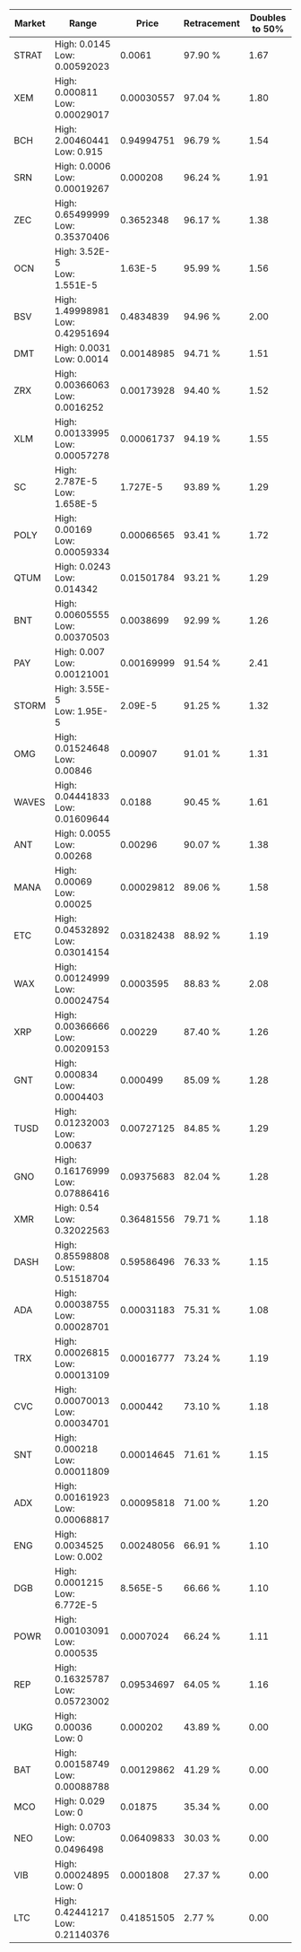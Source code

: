 | Market | Range | Price| Retracement | Doubles to 50% |
| --- | --- | --- | --- | --- |
| STRAT | High: 0.0145<br />Low: 0.00592023 | 0.0061 | 97.90 % | 1.67 |
| XEM | High: 0.000811<br />Low: 0.00029017 | 0.00030557 | 97.04 % | 1.80 |
| BCH | High: 2.00460441<br />Low: 0.915 | 0.94994751 | 96.79 % | 1.54 |
| SRN | High: 0.0006<br />Low: 0.00019267 | 0.000208 | 96.24 % | 1.91 |
| ZEC | High: 0.65499999<br />Low: 0.35370406 | 0.3652348 | 96.17 % | 1.38 |
| OCN | High: 3.52E-5<br />Low: 1.551E-5 | 1.63E-5 | 95.99 % | 1.56 |
| BSV | High: 1.49998981<br />Low: 0.42951694 | 0.4834839 | 94.96 % | 2.00 |
| DMT | High: 0.0031<br />Low: 0.0014 | 0.00148985 | 94.71 % | 1.51 |
| ZRX | High: 0.00366063<br />Low: 0.0016252 | 0.00173928 | 94.40 % | 1.52 |
| XLM | High: 0.00133995<br />Low: 0.00057278 | 0.00061737 | 94.19 % | 1.55 |
| SC | High: 2.787E-5<br />Low: 1.658E-5 | 1.727E-5 | 93.89 % | 1.29 |
| POLY | High: 0.00169<br />Low: 0.00059334 | 0.00066565 | 93.41 % | 1.72 |
| QTUM | High: 0.0243<br />Low: 0.014342 | 0.01501784 | 93.21 % | 1.29 |
| BNT | High: 0.00605555<br />Low: 0.00370503 | 0.0038699 | 92.99 % | 1.26 |
| PAY | High: 0.007<br />Low: 0.00121001 | 0.00169999 | 91.54 % | 2.41 |
| STORM | High: 3.55E-5<br />Low: 1.95E-5 | 2.09E-5 | 91.25 % | 1.32 |
| OMG | High: 0.01524648<br />Low: 0.00846 | 0.00907 | 91.01 % | 1.31 |
| WAVES | High: 0.04441833<br />Low: 0.01609644 | 0.0188 | 90.45 % | 1.61 |
| ANT | High: 0.0055<br />Low: 0.00268 | 0.00296 | 90.07 % | 1.38 |
| MANA | High: 0.00069<br />Low: 0.00025 | 0.00029812 | 89.06 % | 1.58 |
| ETC | High: 0.04532892<br />Low: 0.03014154 | 0.03182438 | 88.92 % | 1.19 |
| WAX | High: 0.00124999<br />Low: 0.00024754 | 0.0003595 | 88.83 % | 2.08 |
| XRP | High: 0.00366666<br />Low: 0.00209153 | 0.00229 | 87.40 % | 1.26 |
| GNT | High: 0.000834<br />Low: 0.0004403 | 0.000499 | 85.09 % | 1.28 |
| TUSD | High: 0.01232003<br />Low: 0.00637 | 0.00727125 | 84.85 % | 1.29 |
| GNO | High: 0.16176999<br />Low: 0.07886416 | 0.09375683 | 82.04 % | 1.28 |
| XMR | High: 0.54<br />Low: 0.32022563 | 0.36481556 | 79.71 % | 1.18 |
| DASH | High: 0.85598808<br />Low: 0.51518704 | 0.59586496 | 76.33 % | 1.15 |
| ADA | High: 0.00038755<br />Low: 0.00028701 | 0.00031183 | 75.31 % | 1.08 |
| TRX | High: 0.00026815<br />Low: 0.00013109 | 0.00016777 | 73.24 % | 1.19 |
| CVC | High: 0.00070013<br />Low: 0.00034701 | 0.000442 | 73.10 % | 1.18 |
| SNT | High: 0.000218<br />Low: 0.00011809 | 0.00014645 | 71.61 % | 1.15 |
| ADX | High: 0.00161923<br />Low: 0.00068817 | 0.00095818 | 71.00 % | 1.20 |
| ENG | High: 0.0034525<br />Low: 0.002 | 0.00248056 | 66.91 % | 1.10 |
| DGB | High: 0.0001215<br />Low: 6.772E-5 | 8.565E-5 | 66.66 % | 1.10 |
| POWR | High: 0.00103091<br />Low: 0.000535 | 0.0007024 | 66.24 % | 1.11 |
| REP | High: 0.16325787<br />Low: 0.05723002 | 0.09534697 | 64.05 % | 1.16 |
| UKG | High: 0.00036<br />Low: 0 | 0.000202 | 43.89 % | 0.00 |
| BAT | High: 0.00158749<br />Low: 0.00088788 | 0.00129862 | 41.29 % | 0.00 |
| MCO | High: 0.029<br />Low: 0 | 0.01875 | 35.34 % | 0.00 |
| NEO | High: 0.0703<br />Low: 0.0496498 | 0.06409833 | 30.03 % | 0.00 |
| VIB | High: 0.00024895<br />Low: 0 | 0.0001808 | 27.37 % | 0.00 |
| LTC | High: 0.42441217<br />Low: 0.21140376 | 0.41851505 | 2.77 % | 0.00 |
